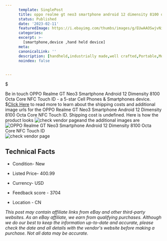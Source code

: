 ```yaml
---
      template: SinglePost
      title: oppo realme gt neo3 smartphone android 12 dimensity 8100 octa core nfc touch id
      status: Published
      date: '2023-02-11'
      featuredImage: https://i.ebayimg.com/thumbs/images/g/EUwAAOSwjvNiP9Ql/s-l225.jpg
      categories: 
      excerpt: >-
        [smartphone,device ,hand held device]
      meta:
      canonicalLink: ''
      description: [handheld,industrially made,well crafted,Portable,Mobile,Compact,Convenient,Lightweight,Maneuverable,Man-portable,Miniature,Carriable,Hand-held,Light,Holdable,Transportable,Mobile device,Pocket-sized,On-the-go,Wireless,Cordless,Compact size,Convenient size, smartphone,device ,hand held device]
      noindex: false
      
        
---
```

$

Be in touch OPPO Realme GT Neo3 Smartphone Android 12 Dimensity 8100 Octa Core NFC Touch ID - a 5-star Cell Phones & Smartphones device.
$[Click Here](https://www.ebay.com/itm/284984918046?hash=item425a6cc01e%3Ag%3AEUwAAOSwjvNiP9Ql&mkevt=1&mkcid=1&mkrid=711-53200-19255-0&campid=%253CePNCampaignId%253E&customid=%253CreferenceId%253E&toolid=10049) to read more to learn about the shipping costs and additional image urls for the OPPO Realme GT Neo3 Smartphone Android 12 Dimensity 8100 Octa Core NFC Touch ID. Shipping cost is undefined. Here is how the product looks ![check vendor page](https://i.ebayimg.com/thumbs/images/g/EUwAAOSwjvNiP9Ql/s-l225.jpg)and the additional images are![OPPO Realme GT Neo3 Smartphone Android 12 Dimensity 8100 Octa Core NFC Touch ID](https://i.ebayimg.com/images/g/EUwAAOSwjvNiP9Ql/s-l960.jpg)![check vendor page](https://origin-galleryplus.ebayimg.com/ws/web/284984918046_2_0_1/225x225.jpg,https://origin-galleryplus.ebayimg.com/ws/web/284984918046_3_0_1/225x225.jpg,https://origin-galleryplus.ebayimg.com/ws/web/284984918046_4_0_1/225x225.jpg,https://origin-galleryplus.ebayimg.com/ws/web/284984918046_5_0_1/225x225.jpg,https://origin-galleryplus.ebayimg.com/ws/web/284984918046_6_0_1/225x225.jpg,https://origin-galleryplus.ebayimg.com/ws/web/284984918046_7_0_1/225x225.jpg)



 ## Technical Facts 



     
      

 - Condition- New 


      

 - Listed Price- 400.99 


      

 - Currency- USD 


      

 - Feedback score - 3704 


      

 - Location - CN 


      
      

 *_This post may contain affiliate links from eBay and other third-party websites. As an eBay affiliate, we earn from qualifying purchases. Although we do our best to keep the information up-to-date and accurate, please check the date and all details with the vendor's website before making a purchase. Not all data may be accurate._*






